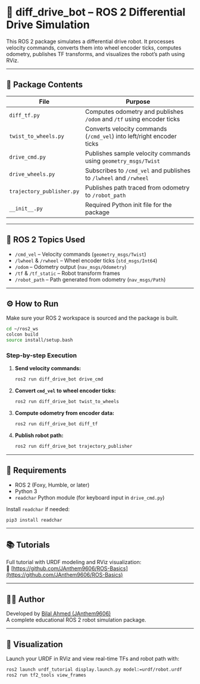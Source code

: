 
# 🤖 diff_drive_bot – ROS 2 Differential Drive Simulation

This ROS 2 package simulates a differential drive robot. It processes velocity commands, converts them into wheel encoder ticks, computes odometry, publishes TF transforms, and visualizes the robot’s path using RViz.

---

## 📁 Package Contents

| File                   | Purpose                                                                 |
|------------------------|-------------------------------------------------------------------------|
| `diff_tf.py`           | Computes odometry and publishes `/odom` and `/tf` using encoder ticks   |
| `twist_to_wheels.py`   | Converts velocity commands (`/cmd_vel`) into left/right encoder ticks    |
| `drive_cmd.py`         | Publishes sample velocity commands using `geometry_msgs/Twist`          |
| `drive_wheels.py`      | Subscribes to `/cmd_vel` and publishes to `/lwheel` and `/rwheel`       |
| `trajectory_publisher.py` | Publishes path traced from odometry to `/robot_path`               |
| `__init__.py`          | Required Python init file for the package                              |

---

## 🧩 ROS 2 Topics Used

- `/cmd_vel` – Velocity commands (`geometry_msgs/Twist`)
- `/lwheel` & `/rwheel` – Wheel encoder ticks (`std_msgs/Int64`)
- `/odom` – Odometry output (`nav_msgs/Odometry`)
- `/tf` & `/tf_static` – Robot transform frames
- `/robot_path` – Path generated from odometry (`nav_msgs/Path`)

---

## ⚙️ How to Run

Make sure your ROS 2 workspace is sourced and the package is built.

```bash
cd ~/ros2_ws
colcon build
source install/setup.bash
```

### Step-by-step Execution

1. **Send velocity commands:**
   ```bash
   ros2 run diff_drive_bot drive_cmd
   ```

2. **Convert `cmd_vel` to wheel encoder ticks:**
   ```bash
   ros2 run diff_drive_bot twist_to_wheels
   ```

3. **Compute odometry from encoder data:**
   ```bash
   ros2 run diff_drive_bot diff_tf
   ```

4. **Publish robot path:**
   ```bash
   ros2 run diff_drive_bot trajectory_publisher
   ```

---

## 🧰 Requirements

- ROS 2 (Foxy, Humble, or later)
- Python 3
- `readchar` Python module (for keyboard input in `drive_cmd.py`)

Install `readchar` if needed:
```bash
pip3 install readchar
```

---

## 📚 Tutorials

Full tutorial with URDF modeling and RViz visualization:  
🔗 [https://github.com/JAnthem9606/ROS-Basics](https://github.com/JAnthem9606/ROS-Basics)

---

## 👨‍💻 Author

Developed by [Bilal Ahmed (JAnthem9606)](https://github.com/JAnthem9606)  
A complete educational ROS 2 robot simulation package.

---

## 📸 Visualization

Launch your URDF in RViz and view real-time TFs and robot path with:
```bash
ros2 launch urdf_tutorial display.launch.py model:=urdf/robot.urdf
ros2 run tf2_tools view_frames
```
